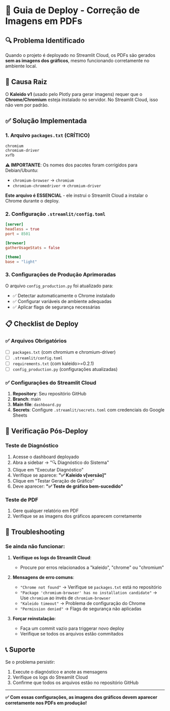 # 🚀 Guia de Deploy - Correção de Imagens em PDFs

## 🔍 Problema Identificado

Quando o projeto é deployado no Streamlit Cloud, os PDFs são gerados **sem as imagens dos gráficos**, mesmo funcionando corretamente no ambiente local.

## 🎯 Causa Raiz

O **Kaleido v1** (usado pelo Plotly para gerar imagens) requer que o **Chrome/Chromium** esteja instalado no servidor. No Streamlit Cloud, isso não vem por padrão.

## ✅ Solução Implementada

### 1. **Arquivo `packages.txt`** (CRÍTICO)

```txt
chromium
chromium-driver
xvfb
```

**⚠️ IMPORTANTE**: Os nomes dos pacotes foram corrigidos para Debian/Ubuntu:
- `chromium-browser` → `chromium` 
- `chromium-chromedriver` → `chromium-driver`

**Este arquivo é ESSENCIAL** - ele instrui o Streamlit Cloud a instalar o Chrome durante o deploy.

### 2. **Configuração `.streamlit/config.toml`**

```toml
[server]
headless = true
port = 8501

[browser]
gatherUsageStats = false

[theme]
base = "light"
```

### 3. **Configurações de Produção Aprimoradas**

O arquivo `config_production.py` foi atualizado para:
- ✅ Detectar automaticamente o Chrome instalado
- ✅ Configurar variáveis de ambiente adequadas
- ✅ Aplicar flags de segurança necessárias

## 📋 Checklist de Deploy

### ✅ **Arquivos Obrigatórios**
- [ ] `packages.txt` (com chromium e chromium-driver)
- [ ] `.streamlit/config.toml`
- [ ] `requirements.txt` (com kaleido>=0.2.1)
- [ ] `config_production.py` (configurações atualizadas)

### ✅ **Configurações do Streamlit Cloud**
1. **Repository**: Seu repositório GitHub
2. **Branch**: main
3. **Main file**: `dashboard.py`
4. **Secrets**: Configure `.streamlit/secrets.toml` com credenciais do Google Sheets

## 🔧 Verificação Pós-Deploy

### **Teste de Diagnóstico**
1. Acesse o dashboard deployado
2. Abra a sidebar → "🔍 Diagnóstico do Sistema"
3. Clique em "Executar Diagnóstico"
4. Verifique se aparece: **"✅ Kaleido v[versão]"**
5. Clique em "Testar Geração de Gráfico"
6. Deve aparecer: **"✅ Teste de gráfico bem-sucedido"**

### **Teste de PDF**
1. Gere qualquer relatório em PDF
2. Verifique se as imagens dos gráficos aparecem corretamente

## 🚨 Troubleshooting

### **Se ainda não funcionar:**

1. **Verifique os logs do Streamlit Cloud**:
   - Procure por erros relacionados a "kaleido", "chrome" ou "chromium"

2. **Mensagens de erro comuns**:
   - `"Chrome not found"` → Verifique se `packages.txt` está no repositório
   - `"Package 'chromium-browser' has no installation candidate"` → Use `chromium` ao invés de `chromium-browser`
   - `"Kaleido timeout"` → Problema de configuração do Chrome
   - `"Permission denied"` → Flags de segurança não aplicadas

3. **Forçar reinstalação**:
   - Faça um commit vazio para triggerar novo deploy
   - Verifique se todos os arquivos estão commitados

## 📞 Suporte

Se o problema persistir:
1. Execute o diagnóstico e anote as mensagens
2. Verifique os logs do Streamlit Cloud
3. Confirme que todos os arquivos estão no repositório GitHub

---

**✅ Com essas configurações, as imagens dos gráficos devem aparecer corretamente nos PDFs em produção!**
